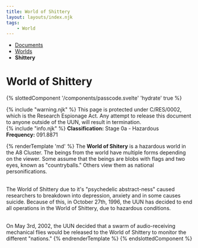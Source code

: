 ```yaml
---
title: World of Shittery
layout: layouts/index.njk
tags:
    - World
---
```

<nav class="text-sm breadcrumbs">
    <ul>
        <li><a href="/docs">Documents</a></li>
        <li><a href="/docs/world">Worlds</a></li>
        <li><b>Shittery</b></li>
    </ul>
</nav>
<div class="divider"></div>
<div class="text-center"><h1>World of Shittery</h1></div>

{% slottedComponent '/components/passcode.svelte' 'hydrate' true %}
<div class="grid gap-5 mb-5">
<div class="alert alert-error shadow-lg">
    <div>
        {% include "warning.njk" %}
        <span>
            This page is protected under C/RES/0002, which is the Research Espionage Act. Any attempt to release this document to anyone outside of the UUN, will result in termination.
        </span>
    </div>
</div>

<div class="alert shadow-lg">
    <div>
        {% include "info.njk" %}
        <span>
        <b>Classification:</b> <span class="text-red-800">Stage 0a - Hazardous</span><br>
        <b>Frequency:</b> <span class="censored">091.8871</span>
        </span>
    </div>
</div>
</div>

{% renderTemplate 'md' %}
The **World of Shitery** is a hazardous world in the <span class="censored">A8</span> Cluster. The beings from the world have multiple forms depending on the viewer. Some assume that the beings are blobs with flags and two eyes, known as "countryballs." Others view them as national personifications.<br><br>

The World of Shittery due to it's "psychedelic abstract-ness" caused researchers to breakdown into depression, anxiety and in some causes suicide. Because of this, in October 27th, 1996, the UUN has decided to end all operations in the World of Shittery, due to hazardous conditions.<br><br>

On May 3rd, 2002, the UUN decided that a swarm of audio-receiving mechanical flies would be released to the World of Shittery to monitor the different "nations."
{% endrenderTemplate %}
{% endslottedComponent %}